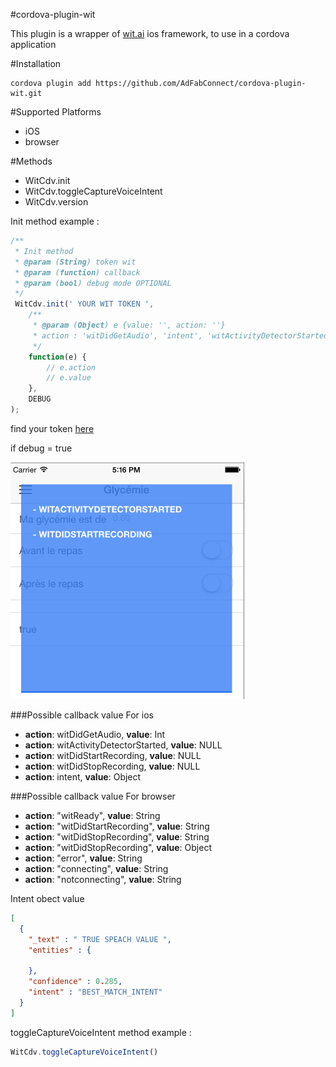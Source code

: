 #cordova-plugin-wit

This plugin is a wrapper of [wit.ai](https://wit.ai/) ios framework, to use in a cordova application

#Installation

```shell
cordova plugin add https://github.com/AdFabConnect/cordova-plugin-wit.git
```

#Supported Platforms

- iOS
- browser

#Methods

- WitCdv.init
- WitCdv.toggleCaptureVoiceIntent
- WitCdv.version

Init method example :

```javascript
/**
 * Init method
 * @param (String) token wit
 * @param (function) callback
 * @param (bool) debug mode OPTIONAL
 */
 WitCdv.init(' YOUR WIT TOKEN ',
 	/**
 	 * @param (Object) e {value: '', action: ''}
 	 * action : 'witDidGetAudio', 'intent', 'witActivityDetectorStarted', 'witDidStartRecording', 'witDidStopRecording'
 	 */
	function(e) {
		// e.action
		// e.value
	},
	DEBUG
);
```
 
find your token [here](https://wit.ai/home)

if debug = true

![Debug Mode Screenshot](ressources/debug-mode.png)

###Possible callback value For ios

- **action**: witDidGetAudio, **value**: Int
- **action**: witActivityDetectorStarted, **value**: NULL
- **action**: witDidStartRecording, **value**: NULL
- **action**: witDidStopRecording, **value**: NULL
- **action**: intent, **value**: Object

###Possible callback value For browser

- **action**: "witReady", **value**: String
- **action**: "witDidStartRecording", **value**: String
- **action**: "witDidStopRecording", **value**: String
- **action**: "witDidStopRecording", **value**: Object
- **action**: "error", **value**: String
- **action**: "connecting", **value**: String
- **action**: "notconnecting", **value**: String

Intent obect value

```json
[
  {
    "_text" : " TRUE SPEACH VALUE ",
    "entities" : {

    },
    "confidence" : 0.285,
    "intent" : "BEST_MATCH_INTENT"
  }
]
```

toggleCaptureVoiceIntent method example :

```javascript
WitCdv.toggleCaptureVoiceIntent()
```
